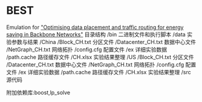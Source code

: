 BEST
====

Emulation for ["Optimising data placement and traffic routing for energy saving in Backbone Networks"](http://onlinelibrary.wiley.com/doi/10.1002/ett.2774/abstract?deniedAccessCustomisedMessage=&userIsAuthenticated=false)
目录结构
/bin 二进制文件和执行脚本
/data 实验参数与结果
	/China
		/Block_CH.txt 分区文件
		/Datacenter_CH.txt 数据中心文件
		/NetGraph_CH.txt 网络拓扑
		/config.cfg 配置文件
		/ex 详细实验数据
		/path.cache 路径缓存文件
		/CH.xlsx 实验结果整理
	/US
		/Block_CH.txt 分区文件
		/Datacenter_CH.txt 数据中心文件
		/NetGraph_CH.txt 网络拓扑
		/config.cfg 配置文件
		/ex 详细实验数据
		/path.cache 路径缓存文件
		/CH.xlsx 实验结果整理
/src 源代码

附加依赖库:boost,lp_solve